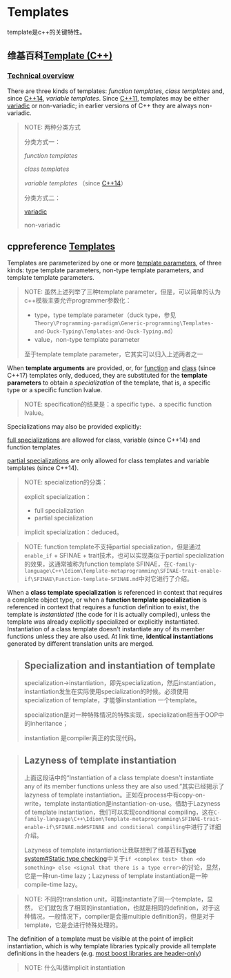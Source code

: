 # Templates

template是c++的关键特性。

## 维基百科[Template (C++)](https://en.wikipedia.org/wiki/Template_(C%2B%2B))

### [Technical overview](https://en.wikipedia.org/wiki/Template_(C%2B%2B)#Technical_overview)

There are three kinds of templates: *function templates*, *class templates* and, since [C++14](https://en.wikipedia.org/wiki/C%2B%2B14), *variable templates*. Since [C++11](https://en.wikipedia.org/wiki/C%2B%2B11), templates may be either [variadic](https://en.wikipedia.org/wiki/Variadic_template) or non-variadic; in earlier versions of C++ they are always non-variadic.

> NOTE: 两种分类方式
>
> 分类方式一：
>
> *function templates*
>
> *class templates* 
>
> *variable templates* （since [C++14](https://en.wikipedia.org/wiki/C%2B%2B14)）
>
> 分类方式二：
>
> [variadic](https://en.wikipedia.org/wiki/Variadic_template)
>
> non-variadic
>
> 

## cppreference [Templates](https://en.cppreference.com/w/cpp/language/templates)

Templates are parameterized by one or more [template parameters](https://en.cppreference.com/w/cpp/language/template_parameters), of three kinds: type template parameters, non-type template parameters, and template template parameters.

> NOTE: 虽然上述列举了三种template parameter，但是，可以简单的认为c++模板主要允许programmer参数化：
>
> - type，type template parameter（duck type，参见`Theory\Programming-paradigm\Generic-programming\Templates-and-Duck-Typing\Templates-and-Duck-Typing.md`）
> - value，non-type template parameter
>
> 至于template template parameter，它其实可以归入上述两者之一



When **template arguments** are provided, or, for [function](https://en.cppreference.com/w/cpp/language/function_template#Template_argument_deduction) and [class](https://en.cppreference.com/w/cpp/language/class_template_argument_deduction) (since C++17) templates only, deduced, they are substituted for the **template parameters** to obtain a *specialization* of the template, that is, a specific type or a specific function lvalue. 

> NOTE: specification的结果是：a specific type、a specific function lvalue。

Specializations may also be provided explicitly: 

[full specializations](https://en.cppreference.com/w/cpp/language/template_specialization) are allowed for class, variable (since C++14) and function templates.

[partial specializations](https://en.cppreference.com/w/cpp/language/partial_specialization) are only allowed for class templates and variable templates (since C++14).

> NOTE: specialization的分类：
>
> explicit specialization：
>
> - full specialization
> - partial specialization
>
> implicit specialization：deduced。



> NOTE: function template不支持partial specialization，但是通过`enable_if` + SFINAE + trait技术，也可以实现类似于partial specialization的效果，这通常被称为function template SFINAE，在`C-family-language\C++\Idiom\Template-metaprogramming\SFINAE-trait-enable-if\SFINAE\Function-template-SFINAE.md`中对它进行了介绍。

When a **class template specialization** is referenced in context that requires a complete object type, or when a **function template specialization** is referenced in context that requires a function definition to exist, the template is *instantiated* (the code for it is actually compiled), unless the template was already explicitly specialized or explicitly instantiated. Instantiation of a class template doesn't instantiate any of its member functions unless they are also used. At link time, **identical instantiations** generated by different translation units are merged.

> ## Specialization and instantiation of template
>
> specialization->instantiation，即先specialization，然后instantiation，instantiation发生在实际使用specialization的时候。必须使用specialization of template，才能够instantiation 一个template。
>
> specialization是对一种特殊情况的特殊实现，specialization相当于OOP中的inheritance；
>
> instantiation 是compiler真正的实现代码。



> ## Lazyness of template instantiation
>
> 上面这段话中的“Instantiation of a class template doesn't instantiate any of its member functions unless they are also used.”其实已经揭示了lazyness of template instantiation。正如在process中有copy-on-write，template instantiation是instantiation-on-use。借助于Lazyness of template instantiation，我们可以实现conditional compiling，这在`C-family-language\C++\Idiom\Template-metaprogramming\SFINAE-trait-enable-if\SFINAE.md#SFINAE and conditional compiling`中进行了详细介绍。
>
> Lazyness of template instantiation让我联想到了维基百科[Type system#Static type checking](https://en.wikipedia.org/wiki/Type_system#Static_type_checking)中关于`if <complex test> then <do something> else <signal that there is a type error>`的讨论，显然，它是一种run-time lazy；Lazyness of template instantiation是一种compile-time lazy。

> NOTE: 不同的translation unit，可能instantiate了同一个template，显然， 它们就包含了相同的instantiation，也就是相同的definition，对于这种情况，一般情况下，compiler是会报multiple definition的，但是对于template，它是会进行特殊处理的。

The definition of a template must be visible at the point of implicit instantiation, which is why template libraries typically provide all template definitions in the headers (e.g. [most boost libraries are header-only](http://www.boost.org/doc/libs/release/more/getting_started/unix-variants.html#header-only-libraries))

> NOTE: 什么叫做implicit instantiation